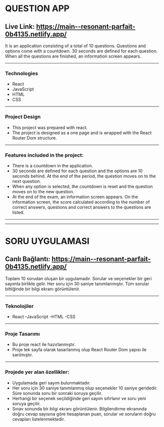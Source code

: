 # QUESTION APP
## Live Link: https://main--resonant-parfait-0b4135.netlify.app/

It is an application consisting of a total of 10 questions. Questions and options come with a countdown. 30 seconds are defined for each question. When all the questions are finished, an information screen appears.

---
### Technologies
- React
- JavaScript
- HTML
- CSS
---
### Project Design
- This project was prepared with react.
- The project is designed as a one page and is wrapped with the React Router Dom structure.
---
### Features included in the project:
- There is a countdown in the application.
- 30 seconds are defined for each question and the options are 10 seconds behind. At the end of the period, the question moves on to the next question.
- When any option is selected, the countdown is reset and the question moves on to the new question.
- At the end of the exam, an information screen appears. On the information screen, the score calculated according to the number of correct answers, questions and correct answers to the questions are listed.
---
---

# SORU UYGULAMASI
## Canlı Bağlantı: https://main--resonant-parfait-0b4135.netlify.app/

Toplam 10 sorudan oluşan bir uygulamadır. Sorular ve seçenekler bir geri sayımla birlikte gelir. Her soru için 30 saniye tanımlanmıştır. Tüm sorular bittiğinde bir bilgi ekranı görüntülenir.

---
### Teknolojiler
- React
-JavaScript
-HTML
-CSS
---
### Proje Tasarımı
- Bu proje react ile hazırlanmıştır.
- Proje tek sayfa olarak tasarlanmış olup React Router Dom yapısı ile sarılmıştır.
---
### Projede yer alan özellikler:
- Uygulamada geri sayım bulunmaktadır.
- Her soru için 30 saniye tanımlanmış olup seçenekler 10 saniye geridedir. Süre sonunda soru bir sonraki soruya geçilir.
- Herhangi bir seçenek seçildiğinde geri sayım sıfırlanır ve soru yeni soruya geçilir.
- Sınav sonunda bir bilgi ekranı görüntülenir. Bilgilendirme ekranında doğru cevap sayısına göre hesaplanan puan, sorular ve soruların doğru cevapları listelenmektedir.
